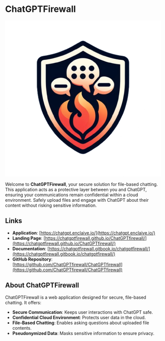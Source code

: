 # ChatGPTFirewall

![ChatGPTFirewall Logo](/images/android-chrome-512x512.png)

Welcome to **ChatGPTFirewall**, your secure solution for file-based chatting. This application acts as a protective layer between you and ChatGPT, ensuring your communications remain confidential within a cloud environment. Safely upload files and engage with ChatGPT about their content without risking sensitive information.

## Links

- **Application**: [https://chatgpt.enclaive.io/](https://chatgpt.enclaive.io/)
- **Landing Page**: [https://chatgptfirewall.github.io/ChatGPTfirewall/](https://chatgptfirewall.github.io/ChatGPTfirewall/)
- **Documentation**: [https://chatgptfirewall.gitbook.io/chatgptfirewall/](https://chatgptfirewall.gitbook.io/chatgptfirewall/)
- **GitHub Repository**: [https://github.com/ChatGPTfirewall/ChatGPTfirewall](https://github.com/ChatGPTfirewall/ChatGPTfirewall)

## About ChatGPTFirewall

ChatGPTFirewall is a web application designed for secure, file-based chatting. It offers:

- **Secure Communication**: Keeps user interactions with ChatGPT safe.
- **Confidential Cloud Environment**: Protects user data in the cloud.
- **File-Based Chatting**: Enables asking questions about uploaded file contents.
- **Pseudonymized Data**: Masks sensitive information to ensure privacy.
